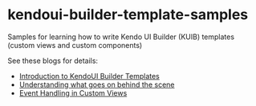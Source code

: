 # kendoui-builder-template-samples
Samples for learning how to write Kendo UI Builder (KUIB) templates (custom views and custom components)

See these blogs for details:
 * [Introduction to KendoUI Builder Templates](https://goo.gl/feRMEd)
 * [Understanding what goes on behind the scene](https://goo.gl/cDHZoS)
 * [Event Handling in Custom Views](tbd)

